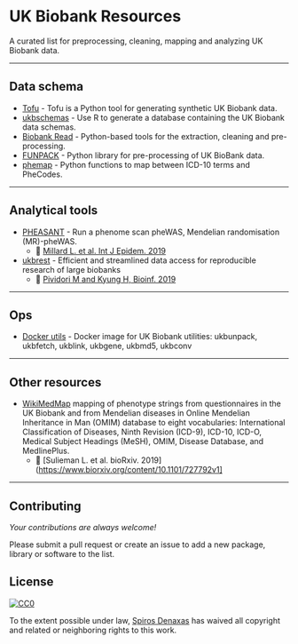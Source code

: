 # UK Biobank Resources

A curated list for preprocessing, cleaning, mapping and analyzing UK Biobank data.

<hr>

## Data schema

* [Tofu](https://github.com/spiros/tofu) - Tofu is a Python tool for generating synthetic UK Biobank data.
* [ukbschemas](https://github.com/bjcairns/ukbschemas) - Use R to generate a database containing the UK Biobank data schemas.
* [Biobank Read](https://github.com/saphir746/BiobankRead-Bash) - Python-based tools for the extraction, cleaning and pre-processing.
* [FUNPACK](https://git.fmrib.ox.ac.uk/fsl/funpack/) - Python library for pre-processing of UK BioBank data.
* [phemap](https://github.com/spiros/phemap) - Python functions to map between ICD-10 terms and PheCodes.

<hr>

## Analytical tools

* [PHEASANT](https://github.com/MRCIEU/PHESANT) - Run a phenome scan pheWAS, Mendelian randomisation (MR)-pheWAS. 
    * 📝 [Millard L. et al. Int J Epidem. 2019](https://www.biorxiv.org/content/10.1101/111500v1)
* [ukbrest](https://github.com/hakyimlab/ukbrest) -  Efficient and streamlined data access for reproducible research of large biobanks
    * 📝 [Pividori M and Kyung H, Bioinf. 2019](https://academic.oup.com/bioinformatics/article/35/11/1971/5161083)

<hr>

## Ops

* [Docker utils](https://github.com/spiros/docker-ukbiobank-utils) - Docker image for UK Biobank utilities: ukbunpack, ukbfetch, ukblink, ukbgene, ukbmd5, ukbconv 

<hr>

## Other resources

* [WikiMedMap](https://github.com/Linasulieman/WikiMedMap) mapping of phenotype strings from questionnaires in the UK Biobank and from Mendelian diseases in Online Mendelian Inheritance in Man (OMIM) database to eight vocabularies: International Classification of Diseases, Ninth Revision (ICD-9), ICD-10, ICD-O, Medical Subject Headings (MeSH), OMIM, Disease Database, and MedlinePlus. 
    * 📝 [Sulieman L. et al. bioRxiv. 2019](https://www.biorxiv.org/content/10.1101/727792v1]

<hr>

## Contributing

*Your contributions are always welcome!* 

Please submit a pull request or create an issue to add a new package, library or software to the list.


## License

[![CC0](http://mirrors.creativecommons.org/presskit/buttons/88x31/svg/cc-zero.svg)](https://creativecommons.org/publicdomain/zero/1.0/)

To the extent possible under law, [Spiros Denaxas](http://denaxaslab.org) has waived all copyright and related or neighboring rights to this work.




